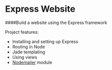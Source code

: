 # Express Website

####Build a website using the Express framework

Project features:

* Installing and setting up Express
* Routing in Node
* Jade templating
* Using views
* [Nodemailer](https://github.com/andris9/Nodemailer) module